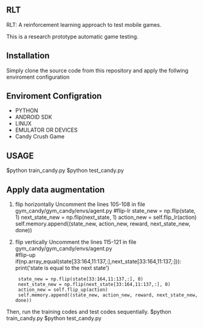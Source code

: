 ## RLT
RLT: A reinforcement learning approach to test mobile games.

This is a research prototype automatic game testing.

## Installation
Simply clone the source code from this repository and apply the follwing enviroment configuration


## Enviroment Configration
* PYTHON
* ANDROID SDK
* LINUX
* EMULATOR OR DEVICES
* Candy Crush Game

## USAGE
$python train_candy.py
$python test_candy.py

## Apply data augmentation

1) flip horizontally
	Uncomment the lines 105-108 in file gym_candy/gym_candy/envs/agent.py
	#flip-lr
    state_new = np.flip(state, 1)
    next_state_new = np.flip(next_state, 1)
    action_new = self.flip_lr(action)
    self.memory.append((state_new, action_new, reward, next_state_new, done))
        
2) flip vertically
	Uncomment the lines 115-121 in file gym_candy/gym_candy/envs/agent.py	
	#flip-up
    if(np.array_equal(state[33:164,11:137,:],next_state[33:164,11:137,:])):
        print('state is equal to the next state')
	
	    state_new = np.flip(state[33:164,11:137,:], 0)
	    next_state_new = np.flip(next_state[33:164,11:137,:], 0)
	    action_new = self.flip_up(action)
	    self.memory.append((state_new, action_new, reward, next_state_new, done))
Then, run the training codes and test codes sequentially.
	$python train_candy.py
	$python test_candy.py
